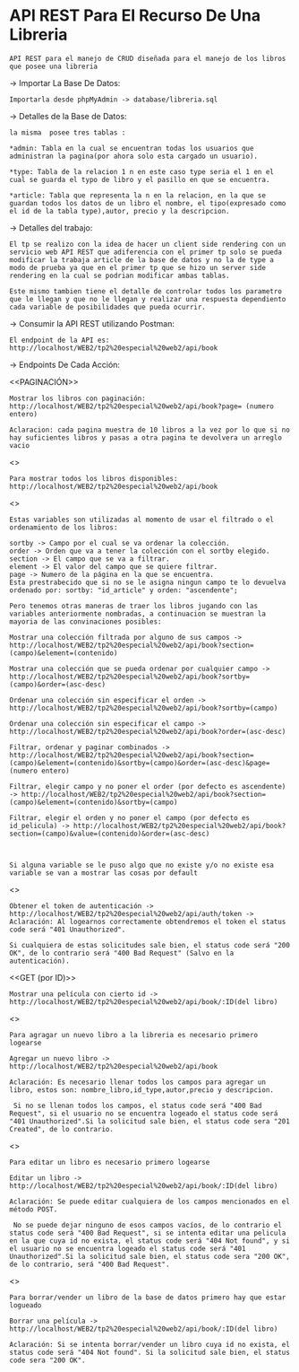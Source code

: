 # API REST Para El Recurso De Una Libreria #

    API REST para el manejo de CRUD diseñada para el manejo de los libros que posee una libreria

-> Importar La Base De Datos:

    Importarla desde phpMyAdmin -> database/libreria.sql

-> Detalles de la Base de Datos:

    la misma  posee tres tablas :

    *admin: Tabla en la cual se encuentran todas los usuarios que administran la pagina(por ahora solo esta cargado un usuario).

    *type: Tabla de la relacion 1 n en este caso type seria el 1 en el cual se guarda el typo de libro y el pasillo en que se encuentra.

    *article: Tabla que representa la n en la relacion, en la que se guardan todos los datos de un libro el nombre, el tipo(expresado como el id de la tabla type),autor, precio y la descripcion.

-> Detalles del trabajo:

    El tp se realizo con la idea de hacer un client side rendering con un servicio web API REST que adiferencia con el primer tp solo se pueda modificar la trabaja article de la base de datos y no la de type a modo de prueba ya que en el primer tp que se hizo un server side rendering en la cual se podrian modificar ambas tablas.

    Este mismo tambien tiene el detalle de controlar todos los parametro que le llegan y que no le llegan y realizar una respuesta dependiento cada variable de posibilidades que pueda ocurrir.

-> Consumir la API REST utilizando Postman:

    El endpoint de la API es: http://localhost/WEB2/tp2%20especial%20web2/api/book


-> Endpoints De Cada Acción:

<<PAGINACIÓN>>

    Mostrar los libros con paginación:  http://localhost/WEB2/tp2%20especial%20web2/api/book?page= (numero entero)

    Aclaracion: cada pagina muestra de 10 libros a la vez por lo que si no hay suficientes libros y pasas a otra pagina te devolvera un arreglo vacio

<<GET>>

    Para mostrar todos los libros disponibles: http://localhost/WEB2/tp2%20especial%20web2/api/book

<<GET ORDENADO>>
    
    Estas variables son utilizadas al momento de usar el filtrado o el ordenamiento de los libros:

    sortby -> Campo por el cual se va ordenar la colección.
    order -> Orden que va a tener la colección con el sortby elegido.
    section -> El campo que se va a filtrar.
    element -> El valor del campo que se quiere filtrar.
    page -> Numero de la página en la que se encuentra.
    Esta prestrabecido que si no se le asigna ningun campo te lo devuelva ordenado por: sortby: "id_article" y orden: "ascendente";

    Pero tenemos otras maneras de traer los libros jugando con las variables anteriormente nombradas, a continuacion se muestran la mayoria de las convinaciones posibles:

    Mostrar una colección filtrada por alguno de sus campos -> http://localhost/WEB2/tp2%20especial%20web2/api/book?section=(campo)&element=(contenido)

    Mostrar una colección que se pueda ordenar por cualquier campo -> http://localhost/WEB2/tp2%20especial%20web2/api/book?sortby=(campo)&order=(asc-desc)

    Ordenar una colección sin especificar el orden -> http://localhost/WEB2/tp2%20especial%20web2/api/book?sortby=(campo) 

    Ordenar una colección sin especificar el campo -> http://localhost/WEB2/tp2%20especial%20web2/api/book?order=(asc-desc)

    Filtrar, ordenar y paginar combinados -> http://localhost/WEB2/tp2%20especial%20web2/api/book?section=(campo)&element=(contenido)&sortby=(campo)&order=(asc-desc)&page=(numero entero)

    Filtrar, elegir campo y no poner el order (por defecto es ascendente) -> http://localhost/WEB2/tp2%20especial%20web2/api/book?section=(campo)&element=(contenido)&sortby=(campo)

    Filtrar, elegir el orden y no poner el campo (por defecto es id_pelicula) -> http://localhost/WEB2/tp2%20especial%20web2/api/book?section=(campo)&value=(contenido)&order=(asc-desc)

    

    Si alguna variable se le puso algo que no existe y/o no existe esa variable se van a mostrar las cosas por default


<<GET TOKEN>>
    
    Obtener el token de autenticación -> http://localhost/WEB2/tp2%20especial%20web2/api/auth/token -> Aclaración: Al logearnos correctamente obtendremos el token el status code será "401 Unauthorized".

    Si cualquiera de estas solicitudes sale bien, el status code será "200 OK", de lo contrario será "400 Bad Request" (Salvo en la autenticación).

    
<<GET (por ID)>>

    Mostrar una película con cierto id -> http://localhost/WEB2/tp2%20especial%20web2/api/book/:ID(del libro)
    

<<POST>>
    
    Para agragar un nuevo libro a la libreria es necesario primero logearse

    Agregar un nuevo libro -> http://localhost/WEB2/tp2%20especial%20web2/api/book 
 
    Aclaración: Es necesario llenar todos los campos para agregar un libro, estos son: nombre_libro,id_type,autor,precio y descripcion.
    
     Si no se llenan todos los campos, el status code será "400 Bad Request", si el usuario no se encuentra logeado el status code será "401 Unauthorized".Si la solicitud sale bien, el status code sera "201 Created", de lo contrario.

<<PUT>>
    
    Para editar un libro es necesario primero logearse

    Editar un libro -> http://localhost/WEB2/tp2%20especial%20web2/api/book/:ID(del libro)
    
    Aclaración: Se puede editar cualquiera de los campos mencionados en el método POST.
    
     No se puede dejar ninguno de esos campos vacíos, de lo contrario el status code será "400 Bad Request", si se intenta editar una pelicula en la que cuya id no exista, el status code será "404 Not found", y si el usuario no se encuentra logeado el status code será "401 Unauthorized".Si la solicitud sale bien, el status code sera "200 OK", de lo contrario, será "400 Bad Request".

<<DELETE>>
    
    Para borrar/vender un libro de la base de datos primero hay que estar logueado

    Borrar una película -> http://localhost/WEB2/tp2%20especial%20web2/api/book/:ID(del libro)
    
    Aclaración: Si se intenta borrar/vender un libro cuya id no exista, el status code será "404 Not found". Si la solicitud sale bien, el status code sera "200 OK".